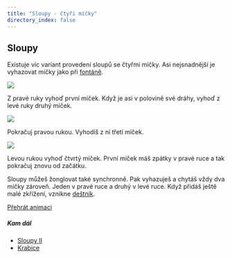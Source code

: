 ```yaml
---
title: "Sloupy - čtyři míčky"
directory_index: false
---
```


## Sloupy


Existuje víc variant provedení sloupů se čtyřmi míčky. Asi nejsnadnější je vyhazovat míčky jako při <a href="fontana.html" title="Trik se čtyřmi míčky.">fontáně</a>.

![](img/4/4sloupya.png)

Z pravé ruky vyhoď první míček. Když je asi v polovině své dráhy, vyhoď z levé ruky druhý míček.

![](img/4/4sloupyb.png)

Pokračuj pravou rukou. Vyhodíš z ní třetí míček.

![](img/4/4sloupyc.png)

Levou rukou vyhoď čtvrtý míček. První míček máš zpátky v pravé ruce a tak pokračuj znovu od začátku.


Sloupy můžeš žonglovat také synchronně. Pak vyhazuješ a chytáš vždy dva míčky zároveň. Jeden v pravé ruce a druhý v levé ruce. Když přidáš ještě malé zkřížení, vznikne <a href="destnik.html" title="Trik se čtyřmi míčky.">deštník</a>.

[Přehrát animaci](/animace/4-synchronous-columns-asymmetry.html "Animace")


##### Kam dál

- [Sloupy II](/micky/4/sloupy-ii.html "Těžší varianta sloupů")
- [Krabice](/micky/4/krabice.html "Trik známý také pod anglickým názvem - box")
